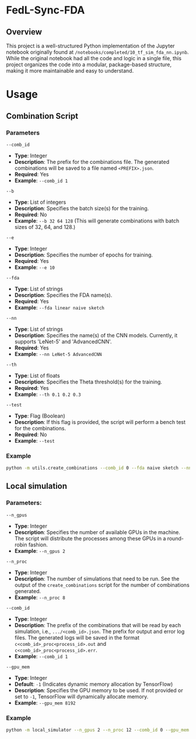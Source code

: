 # FedL-Sync-FDA

## Overview

This project is a well-structured Python implementation of the Jupyter notebook originally found at `/notebooks/completed/10_tf_sim_fda_nn.ipynb`. While the original notebook had all the code and logic in a single file, this project organizes the code into a modular, package-based structure, making it more maintainable and easy to understand.

# Usage

## Combination Script

### Parameters
`--comb_id`

- **Type**: Integer
- **Description**: The prefix for the combinations file. The generated combinations will be saved to a file named `<PREFIX>.json`.
- **Required**: Yes
- **Example**: `--comb_id 1`

`--b`

- **Type**: List of integers
- **Description**: Specifies the batch size(s) for the training.
- **Required**: No
- **Example**: `--b 32 64 128` (This will generate combinations with batch sizes of 32, 64, and 128.)

`--e`

- **Type**: Integer
- **Description**: Specifies the number of epochs for training.
- **Required**: Yes
- **Example**: `--e 10`

`--fda`

- **Type**: List of strings
- **Description**: Specifies the FDA name(s). 
- **Required**: Yes
- **Example**: `--fda linear naive sketch`

`--nn`

- **Type**: List of strings
- **Description**: Specifies the name(s) of the CNN models. Currently, it supports 'LeNet-5' and 'AdvancedCNN'.
- **Required**: Yes
- **Example**: `--nn LeNet-5 AdvancedCNN`

`--th`

- **Type**: List of floats
- **Description**: Specifies the Theta threshold(s) for the training.
- **Required**: Yes
- **Example**: `--th 0.1 0.2 0.3`

`--test`

- **Type**: Flag (Boolean)
- **Description**: If this flag is provided, the script will perform a bench test for the combinations.
- **Required**: No
- **Example**: `--test`

### Example
```bash
python -m utils.create_combinations --comb_id 0 --fda naive sketch --nn LeNet-5 --b 32 64 128 --e 50 --th 0.5 1.0
```

## Local simulation

### Parameters:

`--n_gpus`

- **Type**: Integer
- **Description**: Specifies the number of available GPUs in the machine. The script will distribute the processes among these GPUs in a round-robin fashion.
- **Example**: `--n_gpus 2`

`--n_proc`

- **Type**: Integer
- **Description**: The number of simulations that need to be run. See the output of the `create_combinations` script for the number of combinations generated.
- **Example**: `--n_proc 8`

`--comb_id`

- **Type**: Integer
- **Description**: The prefix of the combinations that will be read by each simulation, i.e., `.../<comb_id>.json`. The prefix for output and error log files. The generated logs will be saved in the format `c<comb_id>_proc<process_id>.out` and `c<comb_id>_proc<process_id>.err`.
- **Example**: `--comb_id 1`

`--gpu_mem`

- **Type**: Integer
- **Default**: `-1` (Indicates dynamic memory allocation by TensorFlow)
- **Description**: Specifies the GPU memory to be used. If not provided or set to `-1`, TensorFlow will dynamically allocate memory.
- **Example**: `--gpu_mem 8192`


### Example
```bash
python -m local_simulator --n_gpus 2 --n_proc 12 --comb_id 0 --gpu_mem 3584
```